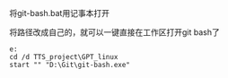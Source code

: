 将git-bash.bat用记事本打开

将路径改成自己的，就可以一键直接在工作区打开git bash了

```
e:
cd /d TTS_project\GPT_linux
start "" "D:\Git\git-bash.exe" 
```

